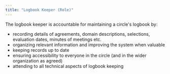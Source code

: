 ```yaml
---
title: "Logbook Keeper (Role)"
---
```



The logbook keeper is accountable for maintaining a circle's logbook by: 

-   recording details of agreements, domain descriptions, selections, evaluation dates, minutes of meetings etc.
-   organizing relevant information and improving the system when valuable
-   keeping records up to date
-   ensuring accessibility to everyone in the circle (and in the wider organization as agreed)
-   attending to all technical aspects of logbook keeping
